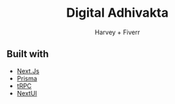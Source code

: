 <p align="center">
<h1 align="center">Digital Adhivakta</h1>
  <p align="center">
    Harvey + Fiverr
    <br/>
  </p>
</p>

## Built with

- [Next.Js](https://nextjs.org/)
- [Prisma](https://www.prisma.io/)
- [tRPC](https://trpc.io/)
- [NextUI](https://nextui.org/)

